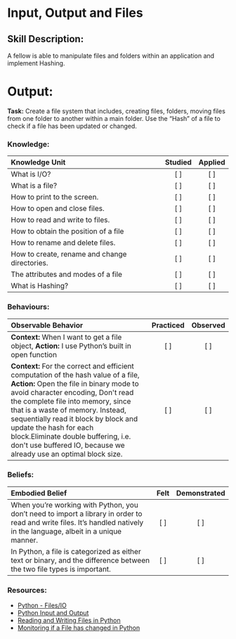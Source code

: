 # Input, Output and Files

## Skill Description:

A fellow is able to manipulate files and folders within an application and implement Hashing.

# Output:

**Task:** Create a file system that includes, creating files, folders, moving files from one folder to another within a 
main folder. Use the “Hash” of a file to check if a file has been updated or changed.

### Knowledge: 
| Knowledge Unit   |      Studied      | Applied |
|:-------------|:------------------:|:--------:|
| What is I/O? | [ ] | [ ] |
| What is a file? | [ ] | [ ] |
| How to print to the screen. | [ ] | [ ] |
| How to open and close files. | [ ] | [ ] |
| How to read and write to files. | [ ] | [ ] |
| How to obtain the position of a file | [ ] | [ ] |
| How to rename and delete files. | [ ] | [ ] |
| How to create, rename and change directories. | [ ] | [ ] |
| The attributes and modes of a file | [ ] | [ ] |
| What is Hashing? | [ ] | [ ] |


### Behaviours:
| Observable Behavior   |      Practiced      | Observed |
|:-------------|:------------------:|:--------:|
| **Context:** When I want to get a file object, **Action:** I use Python’s built in open function | [ ] | [ ] | 
| **Context:** For the correct and efficient computation of the hash value of a file, **Action:** Open the file in binary mode to avoid character encoding, Don't read the complete file into memory, since that is a waste of memory. Instead, sequentially read it block by block and update the hash for each block.Eliminate double buffering, i.e. don't use buffered IO, because we already use an optimal block size.| [ ] | [ ] |


### Beliefs:
| Embodied Belief   |      Felt      | Demonstrated |
|:-------------|:------------------:|:--------:|
| When you’re working with Python, you don’t need to import a library in order to read and write files. It’s handled natively in the language, albeit in a unique manner. | [ ] | [ ] |
| In Python, a file is categorized as either text or binary, and the difference between the two file types is important. | [ ] | [ ] |


### Resources:

- [Python - Files/IO](https://www.tutorialspoint.com/python/python_files_io.htm)
- [Python Input and Output](https://www.javatpoint.com/python-files-io)
- [Reading and Writing Files in Python](https://www.pythonforbeginners.com/files/reading-and-writing-files-in-python)
- [Monitoring if a File has changed in Python](https://mygisblog.wordpress.com/2014/08/03/monitoring-if-a-file-has-changed-in-python/)
